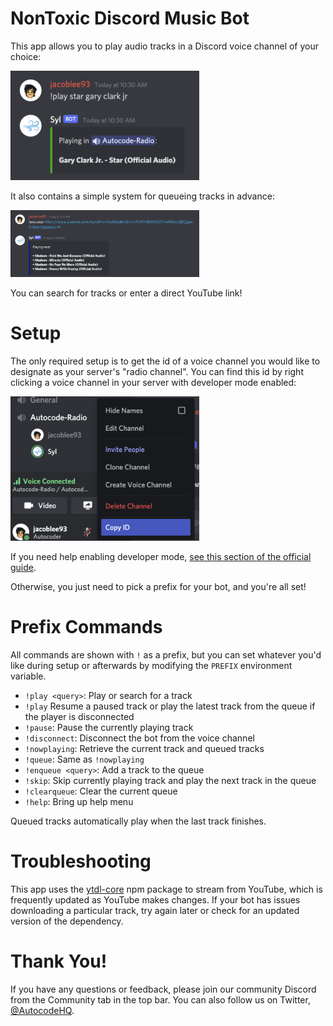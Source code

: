 # NonToxic Discord Music Bot

This app allows you to play audio tracks in a Discord voice channel
of your choice:

<img src="./readme/gallery/1-play-track.png" style="max-width: 60%">

It also contains a simple system for queueing tracks in advance:

<img src="./readme/gallery/2-enqueue-track.png" style="max-width: 60%">

You can search for tracks or enter a direct YouTube link!

# Setup

The only required setup is to get the id of a voice channel you would like to
designate as your server's "radio channel". You can find this id by right
clicking a voice channel in your server with developer mode enabled:

<img src="./readme/gallery/4-copy-voice-channel-id.png" style="max-width: 60%">

If you need help enabling developer mode, [see this section of the official guide](https://autocode.com/guides/how-to-build-a-discord-bot/#faq-1).

Otherwise, you just need to pick a prefix for your bot, and you're all set!

# Prefix Commands

All commands are shown with `!` as a prefix, but you can set whatever you'd like
during setup or afterwards by modifying the `PREFIX` environment variable.

- `!play <query>`: Play or search for a track
- `!play` Resume a paused track or play the latest track from the queue if the player is disconnected
- `!pause`: Pause the currently playing track
- `!disconnect`: Disconnect the bot from the voice channel
- `!nowplaying`: Retrieve the current track and queued tracks
- `!queue`: Same as `!nowplaying`
- `!enqueue <query>`: Add a track to the queue
- `!skip`: Skip currently playing track and play the next track in the queue
- `!clearqueue`: Clear the current queue
- `!help`: Bring up help menu

Queued tracks automatically play when the last track finishes.

# Troubleshooting

This app uses the [ytdl-core](https://github.com/fent/node-ytdl-core) npm package
to stream from YouTube, which is frequently updated as YouTube makes changes. 
If your bot has issues downloading a particular track, try again later or check 
for an updated version of the dependency.

# Thank You!

If you have any questions or feedback, please join our community Discord 
from the Community tab in the top bar. You can also follow us on Twitter, 
[@AutocodeHQ](https://twitter.com/AutocodeHQ).
